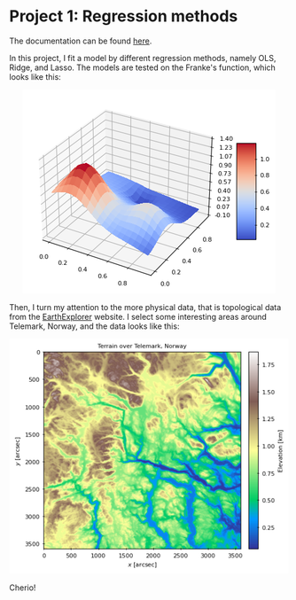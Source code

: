 Project 1: Regression methods 
=============================

The documentation can be found [here](https://johancarlsen.github.io/fys-stk4155/html/project1.html).

In this project, I fit a model by different regression methods, namely
OLS, Ridge, and Lasso. The models are tested on the Franke's function,
which looks like this:

<p align="center">
    <img src="figures/franke-surface.png"/>
</p>

Then, I turn my attention to the more physical data, that is
topological data from the [EarthExplorer](https://earthexplorer.usgs.gov/)
website. I select some interesting areas around Telemark, Norway, and
the data looks like this:

<p align="center">
    <img src="figures/geo-data.png"/>
</p>

Cherio!